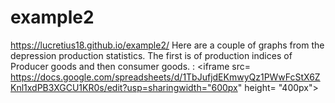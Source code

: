 # example2
https://lucretius18.github.io/example2/
Here are a couple of graphs from the depression production statistics. The first is of production indices of Producer goods and then consumer goods. 
:  <iframe src= https://docs.google.com/spreadsheets/d/1TbJufjdEKmwyQz1PWwFcStX6ZKnl1xdPB3XGCU1KR0s/edit?usp=sharingwidth="600px" height= "400px"></iframe> 
